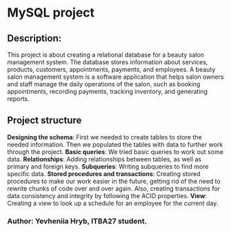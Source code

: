 # MySQL project

## Description:
This project is about creating a relational database for a beauty salon management system. The database stores information about services, products, customers, appointments, payments, and employees.
A beauty salon management system is a software application that helps salon owners and staff manage the daily operations of the salon, such as booking appointments, recording payments, tracking inventory, and generating reports.

## Project structure
**Designing the schema**: First we needed to create tables to store the needed information. Then we populated the tables with data to further work through the project.
**Basic queries**: We tried basic queries to work out some data.
**Relationships**: Adding relationships between tables, as well as primary and foreign keys.
**Subqueries**: Writing subqueries to find more specific data.
**Stored procedures and transactions**: Creating stored procedures to make our work easier in the future, getting rid of the need to rewrite chunks of code over and over again. Also, creating transactions for data consistency and integrity by following the ACID properties.
**View**: Creating a view to look up a schedule for an employee for the current day.

### Author: Yevheniia Hryb, ITBA27 student.
